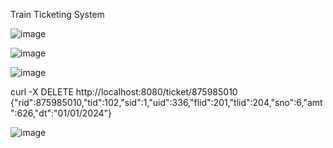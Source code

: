 Train Ticketing System

![image](https://github.com/parasou79/trainticketingsystem/assets/1501992/0896669b-1e17-4bc8-af1c-e08df320e213)

![image](https://github.com/parasou79/trainticketingsystem/assets/1501992/2a669de7-9541-49a9-b8ab-6c4ba6dbfb14)

![image](https://github.com/parasou79/trainticketingsystem/assets/1501992/01a205bf-a3c2-4eaa-9181-81f879dbc5dc)

curl -X DELETE http://localhost:8080/ticket/875985010
{"rid":875985010,"tid":102,"sid":1,"uid":336,"flid":201,"tlid":204,"sno":6,"amt":626,"dt":"01/01/2024"}

![image](https://github.com/parasou79/trainticketingsystem/assets/1501992/11ccc1b0-00b7-4f06-8ffe-cadabd014a0b)
